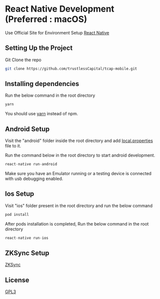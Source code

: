 # React Native Development (Preferred : macOS)

Use Official Site for Environment Setup [React Native](https://reactnative.dev/docs/environment-setup)



## Setting Up the Project

Git Clone the repo

```bash
git clone https://github.com/trustlessCapital/tcap-mobile.git
```

## Installing dependencies
Run the below command in the root directory

```python
yarn 
```
You should use [yarn](https://classic.yarnpkg.com/en/docs/install/#mac-stable) instead of npm.

## Android Setup
Visit the "android" folder inside the root directory and add
[local.properties](https://stackoverflow.com/questions/20673378/where-does-local-properties-go-for-android-project) file to it.

Run the command below in the root directory to start android development.

```python
react-native run-android 
```
Make sure you have an Emulator running or a testing device is connected with usb debugging enabled.

## Ios Setup
Visit "ios" folder present in the root directory and run the below command
```python
pod install
```
After pods installation is completed, Run the below command in the root directory
```python
react-native run-ios 
``` 
## ZKSync Setup 
[ZKSync](https://github.com/trustlessCapital/tcap-mobile/blob/master/ZKSync-Setup.md)


## License
[GPL3](https://github.com/trustlessCapital/tcap-mobile/blob/master/LICENSE)
